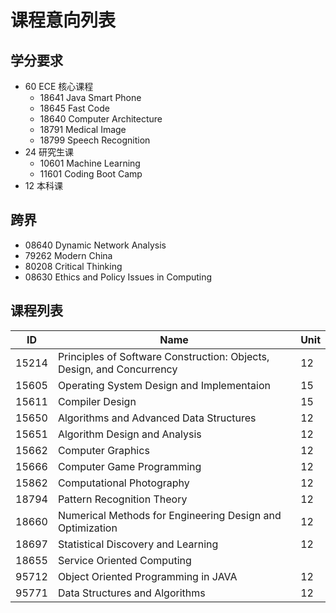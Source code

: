 # 课程意向列表

## 学分要求

+ 60 ECE 核心课程
	+ 18641 Java Smart Phone
	+ 18645 Fast Code
	+ 18640 Computer Architecture
	+ 18791 Medical Image
	+ 18799 Speech Recognition
+ 24 研究生课
	+ 10601 Machine Learning
	+ 11601 Coding Boot Camp
+ 12 本科课


## 跨界

+ 08640 Dynamic Network Analysis
+ 79262 Modern China
+ 80208 Critical Thinking
+ 08630 Ethics and Policy Issues in Computing

## 课程列表

ID | Name | Unit
--- | --- | ---
15214 | Principles of Software Construction: Objects, Design, and Concurrency | 12
15605 | Operating System Design and Implementaion | 15
15611 | Compiler Design | 15
15650 | Algorithms and Advanced Data Structures | 12
15651 | Algorithm Design and Analysis | 12
15662 | Computer Graphics | 12
15666 | Computer Game Programming | 12
15862 | Computational Photography | 12
18794 | Pattern Recognition Theory | 12
18660 | Numerical Methods for Engineering Design and Optimization | 12
18697 | Statistical Discovery and Learning | 12
18655 | Service Oriented Computing
95712 | Object Oriented Programming in JAVA | 12
95771 | Data Structures and Algorithms | 12


